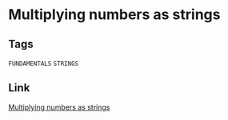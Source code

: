 # Multiplying numbers as strings

## Tags

`FUNDAMENTALS` `STRINGS`

## Link

[Multiplying numbers as strings](https://www.codewars.com/kata/55911ef14065454c75000062/cpp)